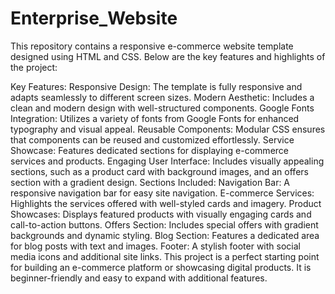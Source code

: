 # Enterprise_Website
This repository contains a responsive e-commerce website template designed using HTML and CSS. Below are the key features and highlights of the project:

Key Features:
Responsive Design: The template is fully responsive and adapts seamlessly to different screen sizes.
Modern Aesthetic: Includes a clean and modern design with well-structured components.
Google Fonts Integration: Utilizes a variety of fonts from Google Fonts for enhanced typography and visual appeal.
Reusable Components: Modular CSS ensures that components can be reused and customized effortlessly.
Service Showcase: Features dedicated sections for displaying e-commerce services and products.
Engaging User Interface: Includes visually appealing sections, such as a product card with background images, and an offers section with a gradient design.
Sections Included:
Navigation Bar: A responsive navigation bar for easy site navigation.
E-commerce Services: Highlights the services offered with well-styled cards and imagery.
Product Showcases: Displays featured products with visually engaging cards and call-to-action buttons.
Offers Section: Includes special offers with gradient backgrounds and dynamic styling.
Blog Section: Features a dedicated area for blog posts with text and images.
Footer: A stylish footer with social media icons and additional site links.
This project is a perfect starting point for building an e-commerce platform or showcasing digital products. It is beginner-friendly and easy to expand with additional features.
